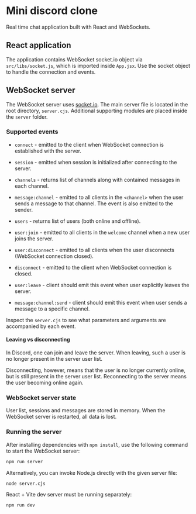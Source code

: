 # Mini discord clone

Real time chat application built with React and WebSockets.

## React application

The application contains WebSocket socket.io object via `src/libs/socket.js`, which is imported inside `App.jsx`. Use the socket object to handle the connection and events.

## WebSocket server

The WebSocket server uses [socket.io](https://socket.io). The main server file is located in the root directory, `server.cjs`. Additional supporting modules are placed inside the `server` folder.

### Supported events

* `connect` - emitted to the client when WebSocket connection is established with the server.
* `session` - emitted when session is initialized after connecting to the server.
* `channels` - returns list of channels along with contained messages in each channel.
* `message:channel` - emitted to all clients in the `<channel>` when the user sends a message to that channel. The event is also emitted to the sender.
* `users` - returns list of users (both online and offline).
* `user:join` - emitted to all clients in the `welcome` channel when a new user joins the server.
* `user:disconnect` - emitted to all clients when the user disconnects (WebSocket connection closed).
* `disconnect` - emitted to the client when WebSocket connection is closed.

* `user:leave` - client should emit this event when user explicitly leaves the server.
* `message:channel:send` - client should emit this event when user sends a message to a specific channel.

Inspect the `server.cjs` to see what parameters and arguments are accompanied by each event.

#### Leaving vs disconnecting

In Discord, one can join and leave the server. When leaving, such a user is no longer present in the server user list.

Disconnecting, however, means that the user is no longer currently online, but is still present in the server user list. Reconnecting to the server means the user becoming online again.

### WebSocket server state

User list, sessions and messages are stored in memory. When the WebSocket server is restarted, all data is lost.

### Running the server

After installing dependencies with `npm install`, use the following command to start the WebSocket server:

```sh
npm run server
```

Alternatively, you can invoke Node.js directly with the given server file:

```sh
node server.cjs
```

React + Vite dev server must be running separately:

```sh
npm run dev
```
